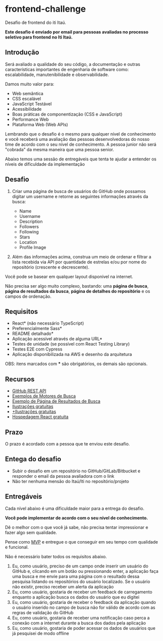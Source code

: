 # frontend-challenge

Desafio de frontend do iti Itaú.

**Este desafio é enviado por email para pessoas avaliadas no processo seletivo para frontend no Iti Itaú.**

## Introdução

Será avaliado a qualidade do seu código, a documentação e outras características importantes de engenharia de software como: escalabilidade, manutenibilidade e observabilidade.

Damos muito valor para: 

- Web semântica
- CSS escalável
- JavaScript Testável
- Acessibilidade
- Boas práticas de componentização (CSS e JavaScript)
- Performance Web
- Plataforma Web (Web APIs)

Lembrando que o desafio é o mesmo para qualquer nível de conhecimento e você receberá uma avaliação das pessoas desenvolvedoras do nosso time de acordo com o seu nível de conhecimento. A pessoa junior não será "cobrada" da mesma maneira que uma pessoa senior.

Abaixo temos uma sessão de entregáveis que tenta te ajudar a entender os níveis de dificuldade da implementação

## Desafio

1. Criar uma página de busca de usuários do GitHub onde possamos digitar um username e retorne as seguintes informações através da busca:
    
    - Name
    - Username
    - Description
    - Followers
    - Following
    - Stars
    - Location
    - Profile Image

2. Além das informações acima, construa um meio de ordenar e filtrar a lista recebida via API por quantidade de estrelas e/ou por nome do repositório (crescente e decrescente).

Você pode se basear em qualquer layout disponível na internet.

Não precisa ser algo muito complexo, bastando: uma **página de busca**, **página de resultados da busca**, **página de detalhes do repositório** e os campos de ordenação.

## Requisitos

- React* (não necessário TypeScript)
- Preferencialmente Sass*
- README detalhado*
- Aplicação acessível através de alguma URL*
- Testes de unidade (se possível com React Testing Library)
- Testes E2E com Cypress
- Aplicação disponibilizada na AWS e desenho da arquitetura

OBS: itens marcados com __*__ são obrigatórios, os demais são opcionais.

## Recursos

- [GitHub REST API](https://docs.github.com/en/rest)
- [Exemplos de Motores de Busca](https://dribbble.com/tags/search_engine)
- [Exemplo de Página de Resultados de Busca](https://dribbble.com/search/search%20result%20page)
- [Ilustrações gratuitas](https://undraw.co/)
- [+Ilustrações gratuitas](https://www.pixeltrue.com/free-illustrations)
- [Hospedagem React gratuita](https://www.netlify.com/)

## Prazo

O prazo é acordado com a pessoa que te enviou este desafio.

## Entega do desafio

- Subir o desafio em um repositório no GitHub/GitLab/Bitbucket e responder o email da pessoa avaliadora com o link
- Não ter nenhuma mensão do Itaú/Iti no repositório/projeto

## Entregáveis

Cada nível abaixo é uma dificuldade maior para a entrega do desafio. 

**Você pode implementar de acordo com o seu nível de conhecimento.** 

Dê o melhor com o que você já sabe, não precisa tentar impressionar e fazer algo sem qualidade. 

Pense como [MVP](https://fia.com.br/blog/mvp/) e entregue o que conseguir em seu tempo com qualidade e funcional. 

Não é necessário bater todos os requisitos abaixo.

1. Eu, como usuário, preciso de um campo onde inserir um usuário do GitHub e, clicando em um botão ou pressionando enter, a aplicação faça uma busca e me envie para uma página com o resultado dessa pesquisa listando os repositórios do usuário localizado. Se o usuário não existir, preciso receber um alerta da aplicação
2. Eu, como usuário, gostaria de receber um feedback de carregamento enquanto a aplicação busca os dados do usuário que eu digitei
3. Eu, como usuário, gostaria de receber o feedback da aplicação quando o usuário inserido no campo de busca não for válido de acordo com as regras de validação do GitHub
4. Eu, como usuário, gostaria de receber uma notificação caso perca a conexão com a internet durante a busca dos dados pela aplicação
5. Eu, como usuário, gostaria de poder acessar os dados de usuários que já pesquisei de modo offline

